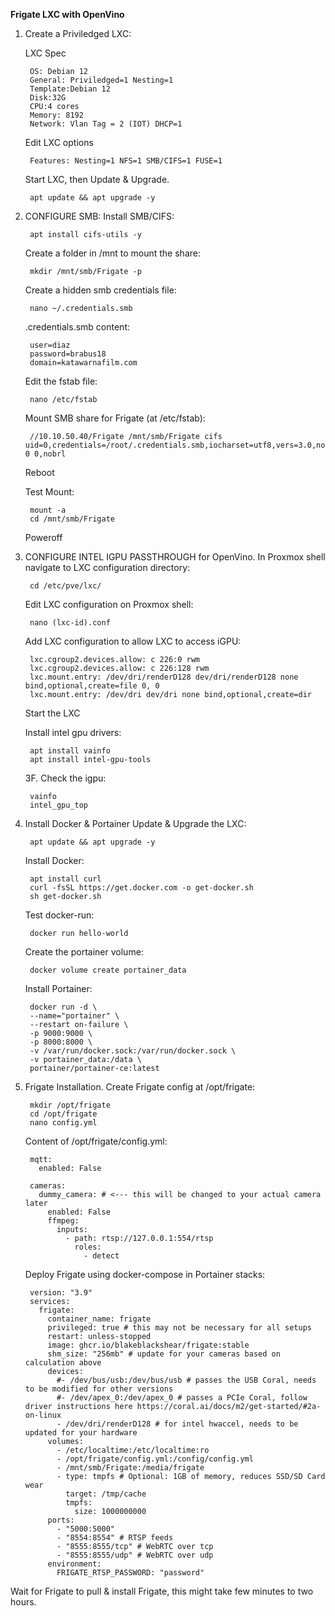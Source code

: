 **Frigate LXC with OpenVino**

1. Create a Priviledged LXC:

	LXC Spec

		OS: Debian 12
		General: Priviledged=1 Nesting=1
		Template:Debian 12
		Disk:32G
		CPU:4 cores
		Memory: 8192
		Network: Vlan Tag = 2 (IOT) DHCP=1
		
	Edit LXC options

		Features: Nesting=1 NFS=1 SMB/CIFS=1 FUSE=1
		

	Start LXC, then Update & Upgrade.

		apt update && apt upgrade -y

2. CONFIGURE SMB:
   	Install SMB/CIFS:

		apt install cifs-utils -y


   	Create a folder in /mnt to mount the share:

		mkdir /mnt/smb/Frigate -p


   	Create a hidden smb credentials file:

		nano ~/.credentials.smb
	
   	.credentials.smb content:

		user=diaz
		password=brabus18
		domain=katawarnafilm.com

   	Edit the fstab file:

		nano /etc/fstab
		
	Mount SMB share for Frigate (at /etc/fstab):

		//10.10.50.40/Frigate /mnt/smb/Frigate cifs uid=0,credentials=/root/.credentials.smb,iocharset=utf8,vers=3.0,noperm 0 0,nobrl

	
   	Reboot


   	Test Mount:

		mount -a
		cd /mnt/smb/Frigate

   	Poweroff

3. CONFIGURE INTEL IGPU PASSTHROUGH for OpenVino.
   	In Proxmox shell navigate to LXC configuration directory:

		cd /etc/pve/lxc/

   	Edit LXC configuration on Proxmox shell:

   		nano (lxc-id).conf

   	Add LXC configuration to allow LXC to access iGPU:

		lxc.cgroup2.devices.allow: c 226:0 rwm
		lxc.cgroup2.devices.allow: c 226:128 rwm
		lxc.mount.entry: /dev/dri/renderD128 dev/dri/renderD128 none bind,optional,create=file 0, 0
		lxc.mount.entry: /dev/dri dev/dri none bind,optional,create=dir

   	Start the LXC
		
	Install intel gpu drivers:

		apt install vainfo
		apt install intel-gpu-tools

   	3F. Check the igpu:
   
		vainfo
		intel_gpu_top


4. Install Docker & Portainer
	Update & Upgrade the LXC:

   		apt update && apt upgrade -y

 
	Install Docker:

		apt install curl
		curl -fsSL https://get.docker.com -o get-docker.sh
		sh get-docker.sh

   	Test docker-run:
   
   		docker run hello-world

	Create the portainer volume:

		docker volume create portainer_data

   	Install Portainer:

		docker run -d \
		--name="portainer" \
		--restart on-failure \
		-p 9000:9000 \
		-p 8000:8000 \
		-v /var/run/docker.sock:/var/run/docker.sock \
		-v portainer_data:/data \
		portainer/portainer-ce:latest
	
6. Frigate Installation.
	Create Frigate config at /opt/frigate:

		mkdir /opt/frigate
		cd /opt/frigate
		nano config.yml

	Content of /opt/frigate/config.yml:

		mqtt:
		  enabled: False
		
		cameras:
		  dummy_camera: # <--- this will be changed to your actual camera later
		    enabled: False
		    ffmpeg:
		      inputs:
		        - path: rtsp://127.0.0.1:554/rtsp
		          roles:
		            - detect

	

   	Deploy Frigate using docker-compose in Portainer stacks:

		version: "3.9"
		services:
		  frigate:
		    container_name: frigate
		    privileged: true # this may not be necessary for all setups
		    restart: unless-stopped
		    image: ghcr.io/blakeblackshear/frigate:stable
		    shm_size: "256mb" # update for your cameras based on calculation above
		    devices:
		      #- /dev/bus/usb:/dev/bus/usb # passes the USB Coral, needs to be modified for other versions
		      #- /dev/apex_0:/dev/apex_0 # passes a PCIe Coral, follow driver instructions here https://coral.ai/docs/m2/get-started/#2a-on-linux
		      - /dev/dri/renderD128 # for intel hwaccel, needs to be updated for your hardware
		    volumes:
		      - /etc/localtime:/etc/localtime:ro
		      - /opt/frigate/config.yml:/config/config.yml
		      - /mnt/smb/Frigate:/media/frigate
		      - type: tmpfs # Optional: 1GB of memory, reduces SSD/SD Card wear
		        target: /tmp/cache
		        tmpfs:
		          size: 1000000000
		    ports:
		      - "5000:5000"
		      - "8554:8554" # RTSP feeds
		      - "8555:8555/tcp" # WebRTC over tcp
		      - "8555:8555/udp" # WebRTC over udp
		    environment:
		      FRIGATE_RTSP_PASSWORD: "password"


Wait for Frigate to pull & install Frigate, this might take few minutes to two hours.
   
